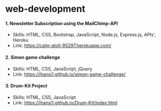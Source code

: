 # web-development

#### 1. Newsletter Subscription using the MailChimp-API 
  - Skills: HTML, CSS, Bootstrap, JavaScript, Node.js, Express.js, APIs', Heroku
  - Link: https://calm-atoll-95297.herokuapp.com/
#### 2. Simon game challenge
  - Skills: HTML, CSS, JavaScript, jQuery
  - Link: https://jhansi1.github.io/simon-game-challenge/
#### 3. Drum-Kit Project
  - Skills: HTML, CSS, JavaScript
  - Link: https://jhansi1.github.io/Drum-Kit/index.html
